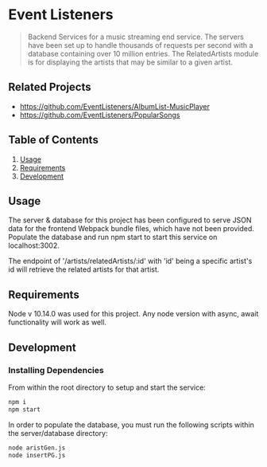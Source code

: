 # Event Listeners

> Backend Services for a music streaming end service. The servers have been set up to handle thousands of requests per second with a database containing over 10 million entries. The RelatedArtists module is for displaying the artists that may be similar to a given artist.

## Related Projects

  - https://github.com/EventListeners/AlbumList-MusicPlayer
  - https://github.com/EventListeners/PopularSongs

## Table of Contents

1. [Usage](#Usage)
1. [Requirements](#requirements)
1. [Development](#development)

## Usage

The server & database for this project has been configured to serve JSON data for the frontend Webpack bundle files, which have not been provided. Populate the database and run npm start to start this service on localhost:3002.

The endpoint of '/artists/relatedArtists/:id' with 'id' being a specific artist's id will retrieve the related artists for that artist.

## Requirements
Node v 10.14.0 was used for this project. Any node version with async, await functionality will work as well.
  
## Development

### Installing Dependencies

From within the root directory to setup and start the service:
```sh
npm i
npm start
```
In order to populate the database, you must run the following scripts within the server/database directory:
```sh
node aristGen.js
node insertPG.js
```


